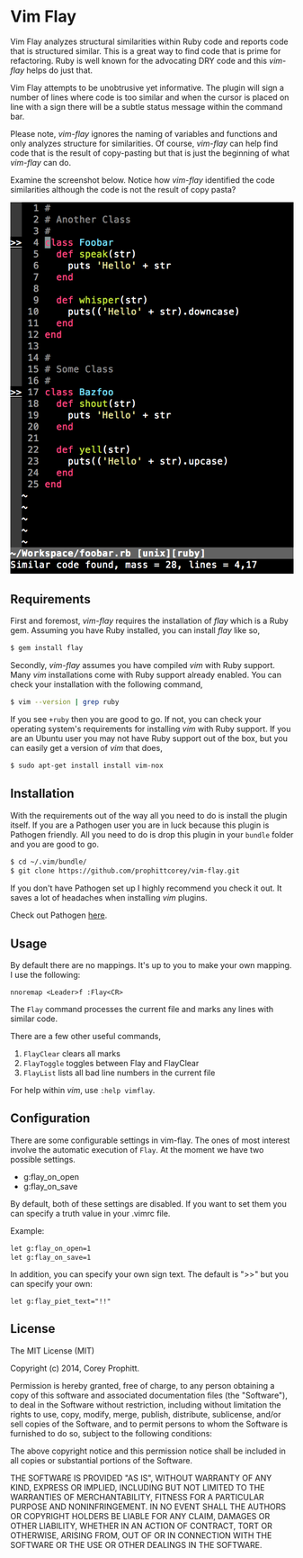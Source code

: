 Vim Flay
========

Vim Flay analyzes structural similarities within Ruby code and reports code
that is structured similar. This is a great way to find code that is prime for
refactoring. Ruby is well known for the advocating DRY code and this *vim-flay*
helps do just that.

Vim Flay attempts to be unobtrusive yet informative. The plugin will sign a
number of lines where code is too similar and when the cursor is placed on
line with a sign there will be a subtle status message within the command bar.

Please note, *vim-flay* ignores the naming of variables and functions and only
analyzes structure for similarities. Of course, *vim-flay* can help find code
that is the result of copy-pasting but that is just the beginning of what
*vim-flay* can do.

Examine the screenshot below. Notice how *vim-flay* identified the code
similarities although the code is not the result of copy pasta?

![alt text](screenshots/flay-in-action.png "Flay finds structural similarities")

Requirements
------------

First and foremost, *vim-flay* requires the installation of *flay* which is a
Ruby gem. Assuming you have Ruby installed, you can install *flay* like so,

```bash
$ gem install flay
```

Secondly, *vim-flay* assumes you have compiled *vim* with Ruby support. Many
*vim* installations come with Ruby support already enabled. You can check your
installation with the following command,

```bash
$ vim --version | grep ruby
```

If you see `+ruby` then you are good to go. If not, you can check your operating
system's requirements for installing *vim* with Ruby support. If you are an
Ubuntu user you may not have Ruby support out of the box, but you can easily get
a version of *vim* that does,

```bash
$ sudo apt-get install install vim-nox
```

Installation
------------

With the requirements out of the way all you need to do is install the plugin
itself. If you are a Pathogen user you are in luck because this plugin is
Pathogen friendly. All you need to do is drop this plugin in your `bundle`
folder and you are good to go.

```bash
$ cd ~/.vim/bundle/
$ git clone https://github.com/prophittcorey/vim-flay.git
```

If you don't have Pathogen set up I highly recommend you check it out. It saves
a lot of headaches when installing *vim* plugins.

Check out Pathogen [here](https://github.com/tpope/vim-pathogen).

Usage
-----

By default there are no mappings. It's up to you to make your own mapping. I
use the following:

    nnoremap <Leader>f :Flay<CR>

The `Flay` command processes the current file and marks any lines with similar
code.

There are a few other useful commands,

1. `FlayClear` clears all marks
2. `FlayToggle` toggles between Flay and FlayClear
3. `FlayList` lists all bad line numbers in the current file

For help within *vim*, use `:help vimflay`.

Configuration
-------------

There are some configurable settings in vim-flay. The ones of most interest
involve the automatic execution of `Flay`. At the moment we have two possible
settings.

* g:flay_on_open
* g:flay_on_save

By default, both of these settings are disabled. If you want to set them you
can specify a truth value in your .vimrc file.

Example:

    let g:flay_on_open=1
    let g:flay_on_save=1

In addition, you can specify your own sign text. The default is ">>" but you
can specify your own:

    let g:flay_piet_text="!!"

License
-------

The MIT License (MIT)

Copyright (c) 2014, Corey Prophitt.

Permission is hereby granted, free of charge, to any person obtaining a copy
of this software and associated documentation files (the "Software"), to deal
in the Software without restriction, including without limitation the rights
to use, copy, modify, merge, publish, distribute, sublicense, and/or sell
copies of the Software, and to permit persons to whom the Software is
furnished to do so, subject to the following conditions:

The above copyright notice and this permission notice shall be included in
all copies or substantial portions of the Software.

THE SOFTWARE IS PROVIDED "AS IS", WITHOUT WARRANTY OF ANY KIND, EXPRESS OR
IMPLIED, INCLUDING BUT NOT LIMITED TO THE WARRANTIES OF MERCHANTABILITY,
FITNESS FOR A PARTICULAR PURPOSE AND NONINFRINGEMENT. IN NO EVENT SHALL THE
AUTHORS OR COPYRIGHT HOLDERS BE LIABLE FOR ANY CLAIM, DAMAGES OR OTHER
LIABILITY, WHETHER IN AN ACTION OF CONTRACT, TORT OR OTHERWISE, ARISING FROM,
OUT OF OR IN CONNECTION WITH THE SOFTWARE OR THE USE OR OTHER DEALINGS IN
THE SOFTWARE.
